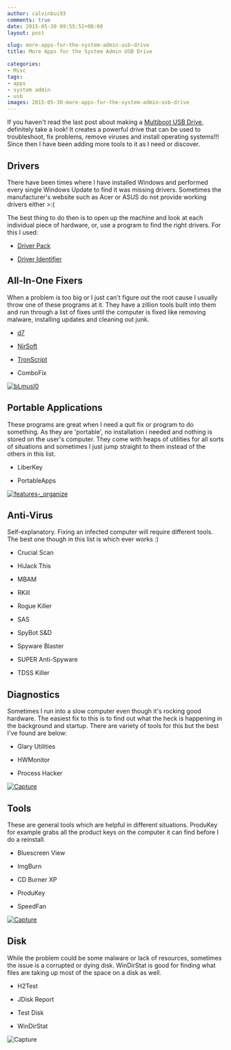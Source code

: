 ```yaml
---
author: calvinbui93
comments: true
date: 2015-05-30 09:55:51+00:00
layout: post

slug: more-apps-for-the-system-admin-usb-drive
title: More Apps for the System Admin USB Drive

categories:
- Misc
tags:
- apps
- system admin
- usb
images: 2015-05-30-more-apps-for-the-system-admin-usb-drive
---
```


If you haven't read the last post about making a [Multiboot USB Drive](https://calvin.me/make-a-multiboot-usb-drive/), definitely take a look! It creates a powerful drive that can be used to troubleshoot, fix problems, remove viruses and install operating systems!!! Since then I have been adding more tools to it as I need or discover.

<!-- more -->


## Drivers


There have been times where I have installed Windows and performed every single Windows Update to find it was missing drivers. Sometimes the manufacturer's website such as Acer or ASUS do not provide working drivers either >:(

The best thing to do then is to open up the machine and look at each individual piece of hardware, or, use a program to find the right drivers. For this I used:



	
  * [Driver Pack](http://drp.su/)

	
  * [Driver Identifier](http://www.driveridentifier.com/)




## All-In-One Fixers


When a problem is too big or I just can't figure out the root cause I usually throw one of these programs at it. They have a zillion tools built into them and run through a list of fixes until the computer is fixed like removing malware, installing updates and cleaning out junk.



	
  * [d7](https://www.foolishit.com/d7/)

	
  * [NirSoft](http://www.nirsoft.net/)

	
  * [TronScript](https://www.reddit.com/r/TronScript/)

	
  * ComboFix


[![bLmusI0](/images/{{page.images}}/blmusi0.png)](/images/{{page.images}}/blmusi0.png)


## Portable Applications


These programs are great when I need a quit fix or program to do something. As they are 'portable', no installation i needed and nothing is stored on the user's computer. They come with heaps of utilities for all sorts of situations and sometimes I just jump straight to them instead of the others in this list.



	
  * LiberKey

	
  * PortableApps


[![_features_-_organize](/images/{{page.images}}/features_-_organize.png)](/images/{{page.images}}/features_-_organize.png)


## Anti-Virus


Self-explanatory. Fixing an infected computer will require different tools. The best one though in this list is which ever works :)



	
  * Crucial Scan

	
  * HiJack This

	
  * MBAM

	
  * RKill

	
  * Rogue Killer

	
  * SAS

	
  * SpyBot S&D

	
  * Spyware Blaster

	
  * SUPER Anti-Spyware

	
  * TDSS Killer




## Diagnostics


Sometimes I run into a slow computer even though it's rocking good hardware. The easiest fix to this is to find out what the heck is happening in the background and startup. There are variety of tools for this but the best I've found are below:



	
  * Glary Utilities

	
  * HWMonitor

	
  * Process Hacker


[![Capture](/images/{{page.images}}/capture3.png)](/images/{{page.images}}/capture3.png)


## Tools


These are general tools which are helpful in different situations. ProduKey for example grabs all the product keys on the computer it can find before I do a reinstall.



	
  * Bluescreen View

	
  * ImgBurn

	
  * CD Burner XP

	
  * ProduKey

	
  * SpeedFan


[![Capture](/images/{{page.images}}/capture2.png)](/images/{{page.images}}/capture2.png)


## Disk


While the problem could be some malware or lack of resources, sometimes the issue is a corrupted or dying disk. WinDirStat is good for finding what files are taking up most of the space on a disk as well.



	
  * H2Test

	
  * JDisk Report

	
  * Test Disk

	
  * WinDirStat


![Capture](/images/{{page.images}}/capture1.png)

